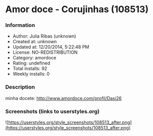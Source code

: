 # Amor doce - Corujinhas (108513)

### Information
- Author: Julia Ribas (unknown)
- Created at: unknown
- Updated at: 12/20/2014, 5:22:48 PM
- License: NO-REDISTRIBUTION
- Category: amordoce
- Rating: undefined
- Total installs: 92
- Weekly installs: 0


### Description
minha docete: http://www.amordoce.com/profil/Dasi26


### Screenshots (links to userstyles.org)
![https://userstyles.org/style_screenshots/108513_after.png](https://userstyles.org/style_screenshots/108513_after.png)


